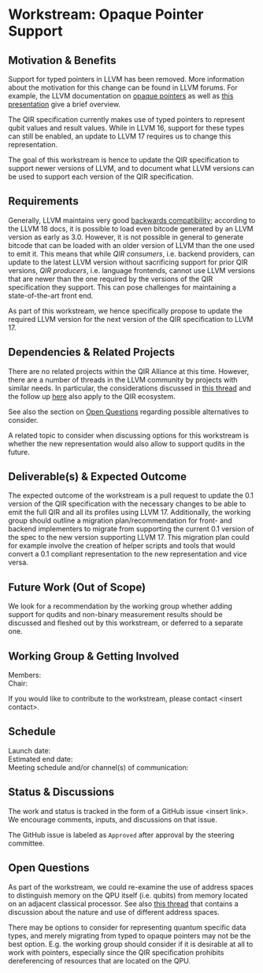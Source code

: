 # Workstream: Opaque Pointer Support

## Motivation & Benefits

Support for typed pointers in LLVM has been removed. More information about the
motivation for this change can be found in LLVM forums. For example, the LLVM
documentation on [opaque pointers](https://llvm.org/docs/OpaquePointers.html) as
well as [this
presentation](https://llvm.org/devmtg/2022-04-03/slides/keynote.Opaque.Pointers.Are.Coming.pdf)
give a brief overview.

The QIR specification currently makes use of typed pointers to represent qubit
values and result values. While in LLVM 16, support for these types can still be
enabled, an update to LLVM 17 requires us to change this representation.

The goal of this workstream is hence to update the QIR specification to support
newer versions of LLVM, and to document what LLVM versions can be used to
support each version of the QIR specification.

## Requirements

Generally, LLVM maintains very good [backwards
compatibility](https://llvm.org/docs/DeveloperPolicy.html#ir-backwards-compatibility);
according to the LLVM 18 docs, it is possible to load even bitcode generated by
an LLVM version as early as 3.0. However, it is not possible in general to
generate bitcode that can be loaded with an older version of LLVM than the one
used to emit it. This means that while *QIR consumers*, i.e. backend providers,
can update to the latest LLVM version without sacrificing support for prior QIR
versions, *QIR producers*, i.e. language frontends, cannot use LLVM
versions that are newer than the one required by the versions of the QIR
specification they support. This can pose challenges for maintaining a
state-of-the-art front end.

As part of this workstream, we hence specifically propose to update the required
LLVM version for the next version of the QIR specification to LLVM 17.

## Dependencies & Related Projects

There are no related projects within the QIR Alliance at this time. However,
there are a number of threads in the LLVM community by projects with similar
needs. In particular, the considerations discussed in [this
thread](https://discourse.llvm.org/t/rfc-better-support-for-typed-pointers-in-an-opaque-pointer-world/63339)
and the follow up
[here](https://discourse.llvm.org/t/rfc-adding-opaque-types-to-llvm-ir/65326)
also apply to the QIR ecosystem.

See also the section on [Open Questions](#open-questions) regarding possible
alternatives to consider.

A related topic to consider when discussing options for this workstream is
whether the new representation would also allow to support qudits in the future.

## Deliverable(s) & Expected Outcome

The expected outcome of the workstream is a pull request to update the 0.1
version of the QIR specification with the necessary changes to be able to emit
the full QIR and all its profiles using LLVM 17.
Additionally, the working group should outline a migration plan/recommendation 
for front- and backend implementers to migrate from supporting the current 0.1 version 
of the spec to the new version supporting LLVM 17. This migration plan could for
example involve the creation of helper scripts and tools that would convert a 
0.1 compliant representation to the new representation and vice versa.

## Future Work (Out of Scope)

We look for a recommendation by the working group whether 
adding support for qudits and non-binary measurement results should 
be discussed and fleshed out by this workstream, or deferred to a separate one.

## Working Group & Getting Involved

Members: <br/>
Chair:

If you would like to contribute to the workstream, please contact \<insert
contact\>.

## Schedule

Launch date: <br/>
Estimated end date: <br/>
Meeting schedule and/or channel(s) of communication:

## Status & Discussions

The work and status is tracked in the form of a GitHub issue \<insert link\>.
<br/>
We encourage comments, inputs, and discussions on that issue.

The GitHub issue is labeled as `Approved` after approval by the steering
committee.

## Open Questions

As part of the workstream, we could re-examine the use of address spaces to
distinguish memory on the QPU itself (i.e. qubits) from memory located on an
adjacent classical processor. See also [this
thread](https://discourse.llvm.org/t/casting-between-address-spaces-and-address-space-semantics/10920/16)
that contains a discussion about the nature and use of different address spaces.

There may be options to consider for representing quantum specific data types,
and merely migrating from typed to opaque pointers may not be the best option.
E.g. the working group should consider if it is desirable at all to work with
pointers, especially since the QIR specification prohibits dereferencing of
resources that are located on the QPU.
